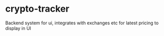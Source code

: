 # crypto-tracker
Backend system for ui, integrates with exchanges etc for latest pricing to display in UI

